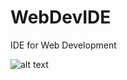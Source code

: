 # WebDevIDE
IDE for Web Development

![alt text]([https://cdn.discordapp.com/attachments/776410537470853120/1158457564258914304/5-1536x864.png?ex=651c512e&is=651affae&hm=14e2fb42b20bdbab8faa1c610903529d209d39f026a2e6648cae442eacfb393c&])

